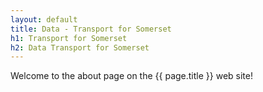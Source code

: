 ```yaml
---
layout: default
title: Data - Transport for Somerset
h1: Transport for Somerset
h2: Data Transport for Somerset
---
```

<p>Welcome to the about page on the {{ page.title }} web site!</p>

